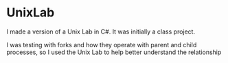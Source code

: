 # UnixLab

I made a version of a Unix Lab in C#. It was initially a class project.

I was testing with forks and how they operate with parent and child processes, so I used the Unix Lab to help better understand the relationship
